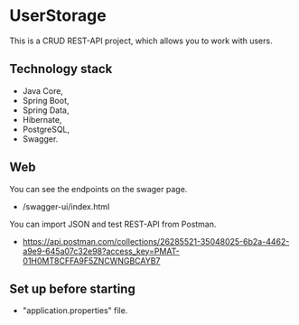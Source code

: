 # UserStorage

This is a CRUD REST-API project, which allows you to work with users. 

## Technology stack

- Java Core,
- Spring Boot,
- Spring Data,
- Hibernate,
- PostgreSQL,
- Swagger.

## Web

You can see the endpoints on the swager page.
- /swagger-ui/index.html

You can import JSON and test REST-API from Postman.
- https://api.postman.com/collections/26285521-35048025-6b2a-4462-a9e9-645a07c32e98?access_key=PMAT-01H0MT8CFFA9F5ZNCWNGBCAYB7

## Set up before starting

- "application.properties" file.
